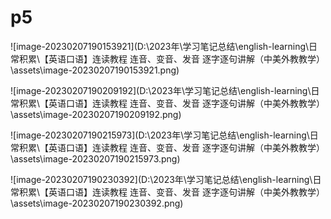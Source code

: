 # p5

![image-20230207190153921](D:\2023年\学习笔记总结\english-learning\日常积累\【英语口语】连读教程  连音、变音、发音  逐字逐句讲解（中美外教教学）\assets\image-20230207190153921.png)

![image-20230207190209192](D:\2023年\学习笔记总结\english-learning\日常积累\【英语口语】连读教程  连音、变音、发音  逐字逐句讲解（中美外教教学）\assets\image-20230207190209192.png)

![image-20230207190215973](D:\2023年\学习笔记总结\english-learning\日常积累\【英语口语】连读教程  连音、变音、发音  逐字逐句讲解（中美外教教学）\assets\image-20230207190215973.png)

![image-20230207190230392](D:\2023年\学习笔记总结\english-learning\日常积累\【英语口语】连读教程  连音、变音、发音  逐字逐句讲解（中美外教教学）\assets\image-20230207190230392.png)

